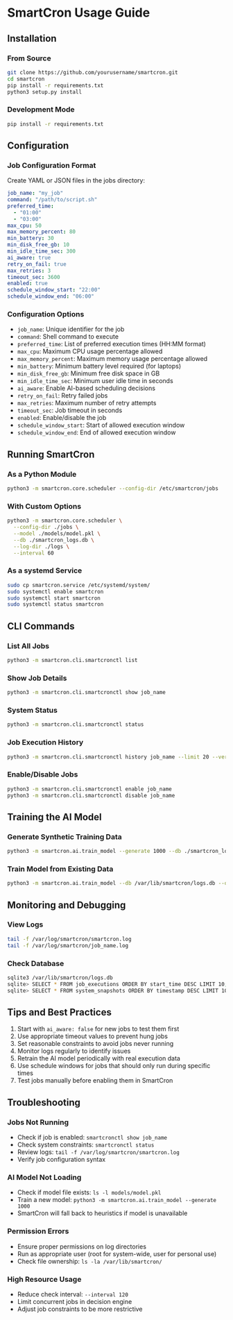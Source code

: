 # SmartCron Usage Guide

## Installation

### From Source

```bash
git clone https://github.com/yourusername/smartcron.git
cd smartcron
pip install -r requirements.txt
python3 setup.py install
```

### Development Mode

```bash
pip install -r requirements.txt
```

## Configuration

### Job Configuration Format

Create YAML or JSON files in the jobs directory:

```yaml
job_name: "my_job"
command: "/path/to/script.sh"
preferred_time:
  - "01:00"
  - "03:00"
max_cpu: 50
max_memory_percent: 80
min_battery: 30
min_disk_free_gb: 10
min_idle_time_sec: 300
ai_aware: true
retry_on_fail: true
max_retries: 3
timeout_sec: 3600
enabled: true
schedule_window_start: "22:00"
schedule_window_end: "06:00"
```

### Configuration Options

- `job_name`: Unique identifier for the job
- `command`: Shell command to execute
- `preferred_time`: List of preferred execution times (HH:MM format)
- `max_cpu`: Maximum CPU usage percentage allowed
- `max_memory_percent`: Maximum memory usage percentage allowed
- `min_battery`: Minimum battery level required (for laptops)
- `min_disk_free_gb`: Minimum free disk space in GB
- `min_idle_time_sec`: Minimum user idle time in seconds
- `ai_aware`: Enable AI-based scheduling decisions
- `retry_on_fail`: Retry failed jobs
- `max_retries`: Maximum number of retry attempts
- `timeout_sec`: Job timeout in seconds
- `enabled`: Enable/disable the job
- `schedule_window_start`: Start of allowed execution window
- `schedule_window_end`: End of allowed execution window

## Running SmartCron

### As a Python Module

```bash
python3 -m smartcron.core.scheduler --config-dir /etc/smartcron/jobs
```

### With Custom Options

```bash
python3 -m smartcron.core.scheduler \
  --config-dir ./jobs \
  --model ./models/model.pkl \
  --db ./smartcron_logs.db \
  --log-dir ./logs \
  --interval 60
```

### As a systemd Service

```bash
sudo cp smartcron.service /etc/systemd/system/
sudo systemctl enable smartcron
sudo systemctl start smartcron
sudo systemctl status smartcron
```

## CLI Commands

### List All Jobs

```bash
python3 -m smartcron.cli.smartcronctl list
```

### Show Job Details

```bash
python3 -m smartcron.cli.smartcronctl show job_name
```

### System Status

```bash
python3 -m smartcron.cli.smartcronctl status
```

### Job Execution History

```bash
python3 -m smartcron.cli.smartcronctl history job_name --limit 20 --verbose
```

### Enable/Disable Jobs

```bash
python3 -m smartcron.cli.smartcronctl enable job_name
python3 -m smartcron.cli.smartcronctl disable job_name
```

## Training the AI Model

### Generate Synthetic Training Data

```bash
python3 -m smartcron.ai.train_model --generate 1000 --db ./smartcron_logs.db
```

### Train Model from Existing Data

```bash
python3 -m smartcron.ai.train_model --db /var/lib/smartcron/logs.db --output ./models/model.pkl
```

## Monitoring and Debugging

### View Logs

```bash
tail -f /var/log/smartcron/smartcron.log
tail -f /var/log/smartcron/job_name.log
```

### Check Database

```bash
sqlite3 /var/lib/smartcron/logs.db
sqlite> SELECT * FROM job_executions ORDER BY start_time DESC LIMIT 10;
sqlite> SELECT * FROM system_snapshots ORDER BY timestamp DESC LIMIT 10;
```

## Tips and Best Practices

1. Start with `ai_aware: false` for new jobs to test them first
2. Use appropriate timeout values to prevent hung jobs
3. Set reasonable constraints to avoid jobs never running
4. Monitor logs regularly to identify issues
5. Retrain the AI model periodically with real execution data
6. Use schedule windows for jobs that should only run during specific times
7. Test jobs manually before enabling them in SmartCron

## Troubleshooting

### Jobs Not Running

- Check if job is enabled: `smartcronctl show job_name`
- Check system constraints: `smartcronctl status`
- Review logs: `tail -f /var/log/smartcron/smartcron.log`
- Verify job configuration syntax

### AI Model Not Loading

- Check if model file exists: `ls -l models/model.pkl`
- Train a new model: `python3 -m smartcron.ai.train_model --generate 1000`
- SmartCron will fall back to heuristics if model is unavailable

### Permission Errors

- Ensure proper permissions on log directories
- Run as appropriate user (root for system-wide, user for personal use)
- Check file ownership: `ls -la /var/lib/smartcron/`

### High Resource Usage

- Reduce check interval: `--interval 120`
- Limit concurrent jobs in decision engine
- Adjust job constraints to be more restrictive


